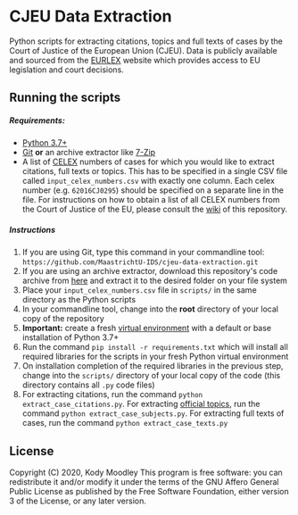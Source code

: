 # CJEU Data Extraction

Python scripts for extracting citations, topics and full texts of cases by the Court of Justice of the European Union (CJEU). Data is publicly available and sourced from the [EURLEX](https://eur-lex.europa.eu/homepage.html) website which provides access to EU legislation and court decisions.

## Running the scripts

##### Requirements:

+ [Python 3.7+](https://www.python.org/downloads/)
+ [Git](https://git-scm.com/) **or** an archive extractor like [7-Zip](https://www.7-zip.org/)
+ A list of [CELEX](https://eur-lex.europa.eu/content/help/faq/celex-number.html) numbers of cases for which you would like to extract citations, full texts or topics. This has to be specified in a single CSV file called `input_celex_numbers.csv` with exactly one column. Each celex number (e.g. `62016CJ0295`) should be specified on a separate line in the file. For instructions on how to obtain a list of all CELEX numbers from the Court of Justice of the EU, please consult the [wiki](https://github.com/MaastrichtU-IDS/cjeu-data-extraction/wiki) of this repository.

##### Instructions
    
1. If you are using Git, type this command in your commandline tool: `https://github.com/MaastrichtU-IDS/cjeu-data-extraction.git`
2. If you are using an archive extractor, download this repository's code archive from [here](https://github.com/MaastrichtU-IDS/cjeu-data-extraction/archive/master.zip) and extract it to the desired folder on your file system
3. Place your `input_celex_numbers.csv` file in `scripts/` in the same directory as the Python scripts
4. In your commandline tool, change into the **root** directory of your local copy of the repository
5. **Important:** create a fresh [virtual environment](https://docs.python.org/3/tutorial/venv.html) with a default or base installation of Python 3.7+  
6. Run the command `pip install -r requirements.txt` which will install all required libraries for the scripts in your fresh Python virtual environment
7. On installation completion of the required libraries in the previous step, change into the `scripts/` directory of your local copy of the code (this directory contains all `.py` code files)
8. For extracting citations, run the command `python extract_case_citations.py`. For extracting [official topics](https://op.europa.eu/en/web/eu-vocabularies/at-dataset/-/resource/dataset/subject-matter/version-20200318-0), run the command `python extract_case_subjects.py`. For extracting full texts of cases, run the command `python extract_case_texts.py`

## License
Copyright (C) 2020, Kody Moodley
This program is free software: you can redistribute it and/or modify it under the terms of the GNU Affero General Public License as published by the Free Software Foundation, either version 3 of the License, or any later version.
